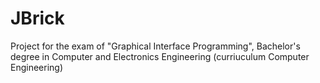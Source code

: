 # JBrick
Project for the exam of "Graphical Interface Programming", Bachelor's degree in Computer and Electronics Engineering (curriuculum Computer Engineering)
